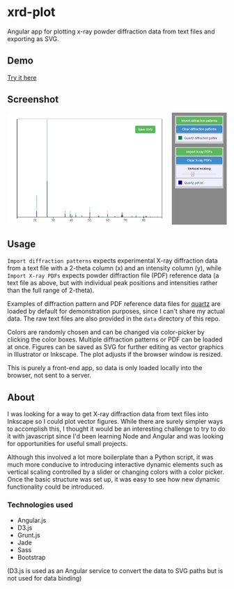 # xrd-plot

Angular app for plotting x-ray powder diffraction data from text files and exporting as SVG.

## Demo
[Try it here](http://adamstone.github.io/xrd-plot/)

## Screenshot

[![screenshot](screenshot.png)](http://http://adamstone.github.io/xrd-plot/)

## Usage

`Import diffraction patterns` expects experimental X-ray diffraction data from a text file with a 2-theta column (x) and an intensity column (y), while `Import X-ray PDFs` expects powder diffraction file (PDF) reference data (a text file as above, but with individual peak positions and intensities rather than the full range of 2-theta). 

Examples of diffraction pattern and PDF reference data files for [quartz](http://rruff.info/quartz/) are loaded by default for demonstration purposes, since I can't share my actual data. The raw text files are also provided in the `data` directory of this repo. 

Colors are randomly chosen and can be changed via color-picker by clicking the color boxes. Multiple diffraction patterns or PDF can be loaded at once. Figures can be saved as SVG for further editing as vector graphics in Illustrator or Inkscape. The plot adjusts if the browser window is resized.

This is purely a front-end app, so data is only loaded locally into the browser, not sent to a server. 


## About

I was looking for a way to get X-ray diffraction data from text files into Inkscape so I could plot vector figures. While there are surely simpler ways to accomplish this, I thought it would be an interesting challenge to try to do it with javascript since I'd been learning Node and Angular and was looking for opportunities for useful small projects. 

Although this involved a lot more boilerplate than a Python script, it was much more conducive to introducing interactive dynamic elements such as vertical scaling controlled by a slider or changing colors with a color picker. Once the basic structure was set up, it was easy to see how new dynamic functionality could be introduced.

### Technologies used
 - Angular.js
 - D3.js
 - Grunt.js
 - Jade
 - Sass
 - Bootstrap

(D3.js is used as an Angular service to convert the data to SVG paths but is not used for data binding)